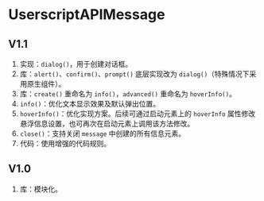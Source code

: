 # UserscriptAPIMessage

## V1.1

1. 实现：`dialog()`，用于创建对话框。
2. 库：`alert()`、`confirm()`、`prompt()` 底层实现改为 `dialog()`（特殊情况下采用原生组件）。
3. 库：`create()` 重命名为 `info()`，`advanced()` 重命名为 `hoverInfo()`。
4. `info()`：优化文本显示效果及默认弹出位置。
5. `hoverInfo()`：优化实现方案。后续可通过启动元素上的 `hoverInfo` 属性修改悬浮信息设置，也可再次在启动元素上调用该方法修改。
6. `close()`：支持关闭 `message` 中创建的所有信息元素。
7. 代码：使用增强的代码规则。

## V1.0

1. 库：模块化。
